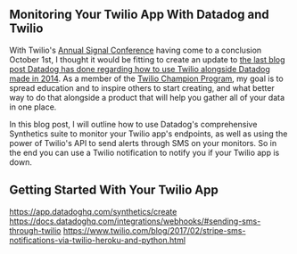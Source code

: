 ## Monitoring Your Twilio App With Datadog and Twilio

With Twilio's [Annual Signal Conference](https://signal.twilio.com/) having come to a conclusion October 1st, I thought it would be fitting to create an update to [the last blog post Datadog has done regarding how to use Twilio alongside Datadog made in 2014](https://www.datadoghq.com/blog/send-alerts-sms-customizable-webhooks-twilio/). As a member of the [Twilio Champion Program](https://www.twilio.com/champions), my goal is to spread education and to inspire others to start creating, and what better way to do that alongside a product that will help you gather all of your data in one place.

In this blog post, I will outline how to use Datadog's comprehensive Synthetics suite to monitor your Twilio app's endpoints, as well as using the power of Twilio's API to send alerts through SMS on your monitors. So in the end you can use a Twilio notification to notify you if your Twilio app is down.

## Getting Started With Your Twilio App



https://app.datadoghq.com/synthetics/create
https://docs.datadoghq.com/integrations/webhooks/#sending-sms-through-twilio
https://www.twilio.com/blog/2017/02/stripe-sms-notifications-via-twilio-heroku-and-python.html
